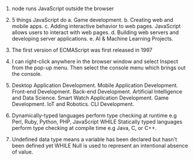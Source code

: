 1. node runs JavaScript outside the browser

2. 5 things JavaScript do
    a. Game development.
    b. Creating web and mobile apps.
    c. Adding interactive behavior to web pages. JavaScript allows users to interact with web pages.
    d. Building web servers and developing server applications.
    e. AI & Machine Learning Projects.

3. The first version of ECMAScript was first released in 1997

4. I can right-click anywhere in the browser window and select Inspect from the pop-up menu. Then select the console menu which brings out the console.

5. Desktop Application Development.
   Mobile Application Development.
   Front-end Development.
   Back-end Development. 
   Artificial Intelligence and Data Science.
   Smart Watch Application Development.
   Game Development.
   IoT and Robotics.
   CLI Development.

6. Dynamically-typed languages perform type checking at runtime e.g Perl, Ruby, Python, PHP, JavaScript WHILE Statically typed languages perform type checking at compile time e.g Java, C, or C++.

7. Undefined data type means a variable has been declared but hasn't been defined yet WHILE Null is used to represent an intentional absence of value.
   